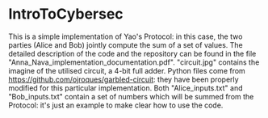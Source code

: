 # IntroToCybersec

This is a simple implementation of Yao's Protocol: in this case, the two parties (Alice and Bob) jointly compute the sum of a set of values.
The detailed description of the code and the repository can be found in the file "Anna_Nava_implementation_documentation.pdf".
"circuit.jpg" contains the imagine of the utilised circuit, a 4-bit full adder.
Python files come from https://github.com/ojroques/garbled-circuit: they have been properly modified for this particular implementation.
Both "Alice_inputs.txt" and "Bob_inputs.txt" contain a set of numbers which will be summed from the Protocol: it's just an example to make clear how to use the code.
